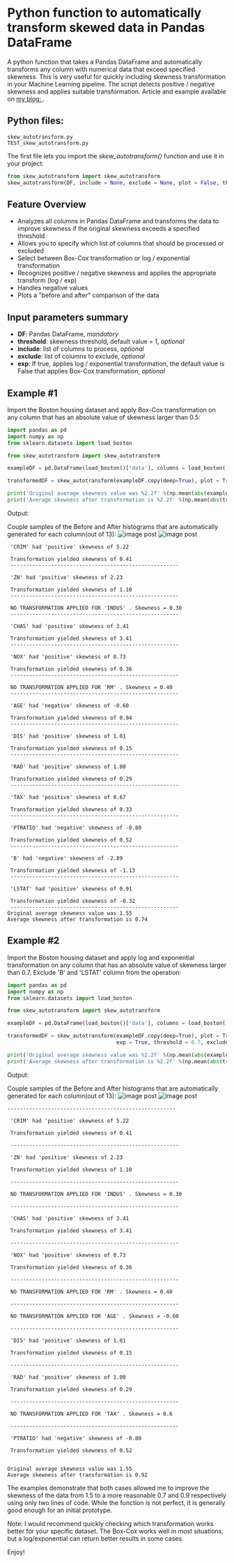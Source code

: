 # Python function to automatically transform skewed data in Pandas DataFrame
A python function that takes a Pandas DataFrame and automatically transforms any column with numerical data that exceed specified skewness. This is very useful for quickly including skewness transformation in your Machine Learning pipeline.
The script detects positive / negative skewness and applies suitable transformation.
Article and example available on [my blog: ](https://datamadness.github.io/Skewness_Auto_Transform). 

## Python files:

`skew_autotransform.py`<br>
`TEST_skew_autotransform.py`

The first file lets you import the *skew_autotransform()* function and use it in your project:
```python
from skew_autotransform import skew_autotransform
skew_autotransform(DF, include = None, exclude = None, plot = False, threshold = 1, exp = False)
```

## Feature Overview

* Analyzes all columns in Pandas DataFrame and transforms the data to improve skewness if the original skewness exceeds a specified threshold
* Allows you to specify which list of columns that should be processed or excluded
* Select between Box-Cox transformation or log / exponential transformation
* Recognizes positive / negative skewness and applies the appropriate transform (log / exp)
* Handles negative values
* Plots a "before and after" comparison of the data

## Input parameters summary
* **DF**: Pandas DataFrame, *mandatory*
* **threshold**: skewness threshold, default value = 1, *optional*
* **include**: list of columns to process, *optional*
* **exclude**: list of columns to exclude, *optional*
* **exp**: If true, applies log / exponential transformation, the default value is False that applies Box-Cox transformation, *optional*

## Example #1
Import the Boston housing dataset and apply Box-Cox transformation on any column that has an absolute value of skewness larger than 0.5:

```python
import pandas as pd
import numpy as np
from sklearn.datasets import load_boston

from skew_autotransform import skew_autotransform

exampleDF = pd.DataFrame(load_boston()['data'], columns = load_boston()['feature_names'].tolist())

transformedDF = skew_autotransform(exampleDF.copy(deep=True), plot = True, exp = False, threshold = 0.5)

print('Original average skewness value was %2.2f' %(np.mean(abs(exampleDF.skew()))))
print('Average skewness after transformation is %2.2f' %(np.mean(abs(transformedDF.skew()))))
```

Output:

Couple samples of the Before and After histograms that are automatically generated for each column(out of 13):
![image post](https://datamadness.github.io/assets/images/Skew_autotransform/example1_CRIM.png)
![image post](https://datamadness.github.io/assets/images/Skew_autotransform/example1_DIS.png)
<pre><code class="nohighlight"> 'CRIM' had 'positive' skewness of 5.22

 Transformation yielded skewness of 0.41
 ------------------------------------------------------

 'ZN' had 'positive' skewness of 2.23

 Transformation yielded skewness of 1.10
 ------------------------------------------------------

 NO TRANSFORMATION APPLIED FOR 'INDUS' . Skewness = 0.30
 ------------------------------------------------------

 'CHAS' had 'positive' skewness of 3.41

 Transformation yielded skewness of 3.41
 ------------------------------------------------------

 'NOX' had 'positive' skewness of 0.73

 Transformation yielded skewness of 0.36
 ------------------------------------------------------

 NO TRANSFORMATION APPLIED FOR 'RM' . Skewness = 0.40
 ------------------------------------------------------

 'AGE' had 'negative' skewness of -0.60

 Transformation yielded skewness of 0.94
 ------------------------------------------------------

 'DIS' had 'positive' skewness of 1.01

 Transformation yielded skewness of 0.15
 ------------------------------------------------------

 'RAD' had 'positive' skewness of 1.00

 Transformation yielded skewness of 0.29
 ------------------------------------------------------

 'TAX' had 'positive' skewness of 0.67

 Transformation yielded skewness of 0.33
 ------------------------------------------------------

 'PTRATIO' had 'negative' skewness of -0.80

 Transformation yielded skewness of 0.52
 ------------------------------------------------------

 'B' had 'negative' skewness of -2.89

 Transformation yielded skewness of -1.13
 ------------------------------------------------------

 'LSTAT' had 'positive' skewness of 0.91

 Transformation yielded skewness of -0.32
 ------------------------------------------------------
Original average skewness value was 1.55
Average skewness after transformation is 0.74
</code></pre>

## Example #2
Import the Boston housing dataset and apply log and exponential transformation on any column that has an absolute value of skewness larger than 0.7. Exclude 'B' and 'LSTAT' column from the operation:

```python
import pandas as pd
import numpy as np
from sklearn.datasets import load_boston

from skew_autotransform import skew_autotransform

exampleDF = pd.DataFrame(load_boston()['data'], columns = load_boston()['feature_names'].tolist())

transformedDF = skew_autotransform(exampleDF.copy(deep=True), plot = True, 
                                   exp = True, threshold = 0.7, exclude = ['B','LSTAT'])

print('Original average skewness value was %2.2f' %(np.mean(abs(exampleDF.skew()))))
print('Average skewness after transformation is %2.2f' %(np.mean(abs(transformedDF.skew()))))
```

Output:

Couple samples of the Before and After histograms that are automatically generated for each column(out of 13):
![image post](https://datamadness.github.io/assets/images/Skew_autotransform/example1_DIS_exp.png)
![image post](https://datamadness.github.io/assets/images/Skew_autotransform/example1_PTRATIO_exp.png)
 <pre><code class="nohighlight">------------------------------------------------------

 'CRIM' had 'positive' skewness of 5.22

 Transformation yielded skewness of 0.41

 ------------------------------------------------------

 'ZN' had 'positive' skewness of 2.23

 Transformation yielded skewness of 1.10

 ------------------------------------------------------

 NO TRANSFORMATION APPLIED FOR 'INDUS' . Skewness = 0.30

 ------------------------------------------------------

 'CHAS' had 'positive' skewness of 3.41

 Transformation yielded skewness of 3.41

 ------------------------------------------------------

 'NOX' had 'positive' skewness of 0.73

 Transformation yielded skewness of 0.36

 ------------------------------------------------------

 NO TRANSFORMATION APPLIED FOR 'RM' . Skewness = 0.40

 ------------------------------------------------------

 NO TRANSFORMATION APPLIED FOR 'AGE' . Skewness = -0.60

 ------------------------------------------------------

 'DIS' had 'positive' skewness of 1.01

 Transformation yielded skewness of 0.15

 ------------------------------------------------------

 'RAD' had 'positive' skewness of 1.00

 Transformation yielded skewness of 0.29

 ------------------------------------------------------

 NO TRANSFORMATION APPLIED FOR 'TAX' . Skewness = 0.6

 ------------------------------------------------------

 'PTRATIO' had 'negative' skewness of -0.80

 Transformation yielded skewness of 0.52


Original average skewness value was 1.55
Average skewness after transformation is 0.92
</code></pre>


The examples demonstrate that both cases allowed me to improve the skewness of the data from 1.5 to a more reasonable 0.7 and 0.9 respectively using only two lines of code. While the function is not perfect, it is generally good enough for an initial prototype. 

Note: I would recommend quickly checking which transformation works better for your specific dataset. The Box-Cox works well in most situations, but a log/exponential can return better results in some cases.

Enjoy!
